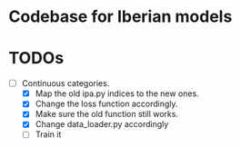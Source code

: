 # Codebase for Iberian models

# TODOs
- [ ] Continuous categories.
    - [x] Map the old ipa.py indices to the new ones.
    - [x] Change the loss function accordingly.
    - [x] Make sure the old function still works.
    - [x] Change data_loader.py accordingly
    - [ ] Train it
